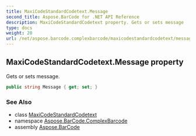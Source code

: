 ```yaml
---
title: MaxiCodeStandardCodetext.Message
second_title: Aspose.BarCode for .NET API Reference
description: MaxiCodeStandardCodetext property. Gets or sets message
type: docs
weight: 20
url: /net/aspose.barcode.complexbarcode/maxicodestandardcodetext/message/
---
```

## MaxiCodeStandardCodetext.Message property

Gets or sets message.

```csharp
public string Message { get; set; }
```

### See Also

* class [MaxiCodeStandardCodetext](../)
* namespace [Aspose.BarCode.ComplexBarcode](../../../aspose.barcode.complexbarcode/)
* assembly [Aspose.BarCode](../../../)


